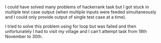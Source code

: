 I could have solved many problems of hackerrank task but I got stuck in multiple test case output (when multiple inputs were feeded simultaneously and I could only provide output of single test case at a time).

I tried to solve this problem using for loop but was failed and then unfortunately I had to visit my village and I can't attempt task from 18th November to 30th.
